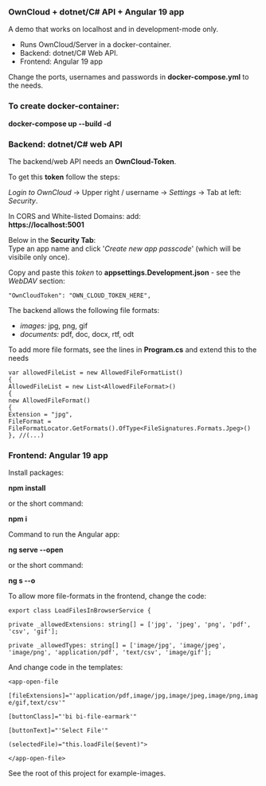 ### **OwnCloud + dotnet/C# API + Angular 19 app**

A demo that works on localhost and in development-mode only.

*   Runs OwnCloud/Server in a docker-container.
*   Backend: dotnet/C# Web API.
*   Frontend: Angular 19 app

Change the ports, usernames and passwords in **docker-compose.yml** to the needs.

### To create docker-container:

**docker-compose up --build -d**

### **Backend: dotnet/C# web API**

The backend/web API needs an **OwnCloud-Token**.

To get this **token** follow the steps: 

_Login to OwnCloud_ -> Upper right / username -> _Settings_ -> Tab at left: _Security_.

In CORS and White-listed Domains: add:  
**https://localhost:5001**

Below in the **Security Tab**:  
Type an app name and click '_Create new app passcode_' (which will be visibile only once).

Copy and paste this _token_ to **appsettings.Development.json** - see the _WebDAV_ section:

`"OwnCloudToken": "OWN_CLOUD_TOKEN_HERE",`

The backend allows the following file formats:

*   _images:_ jpg, png, gif
*   _documents:_ pdf, doc, docx, rtf, odt

To add more file formats, see the lines in **Program.cs** and extend this to the needs

`var allowedFileList = new AllowedFileFormatList()`  
`{`  
`AllowedFileList = new List<AllowedFileFormat>()`  
`{`  
`new AllowedFileFormat()`  
`{`  
`Extension = "jpg",`  
`FileFormat = FileFormatLocator.GetFormats().OfType<FileSignatures.Formats.Jpeg>()`  
`}, //(...)`

### **Frontend: Angular 19 app**

Install packages:

**npm install**

or the short command:

**npm i**

Command to run the Angular app:

**ng serve --open**

or the short command:

**ng s --o**

To allow more file-formats in the frontend, change the code:

`export class LoadFilesInBrowserService {`

`private _allowedExtensions: string[] = ['jpg', 'jpeg', 'png', 'pdf', 'csv', 'gif'];`

`private _allowedTypes: string[] = ['image/jpg', 'image/jpeg', 'image/png', 'application/pdf', 'text/csv', 'image/gif'];`

And change code in the templates:

`<app-open-file`

`[fileExtensions]="'application/pdf,image/jpg,image/jpeg,image/png,image/gif,text/csv'"`

`[buttonClass]="'bi bi-file-earmark'"`

`[buttonText]="'Select File'"`

`(selectedFile)="this.loadFile($event)">`

`</app-open-file>`

See the root of this project for example-images.